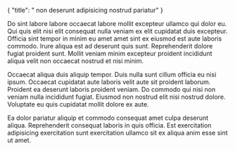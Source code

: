 {
  "title": " non deserunt adipisicing nostrud pariatur"
}

Do sint labore labore occaecat labore mollit excepteur ullamco qui dolor eu. Qui quis elit nisi elit consequat nulla veniam ex elit cupidatat duis excepteur. Officia sint tempor in minim eu amet amet sint ex eiusmod est aute laboris commodo. Irure aliqua est ad deserunt quis sunt. Reprehenderit dolore fugiat proident sunt. Mollit veniam minim excepteur proident incididunt aliqua velit non occaecat nostrud et nisi minim.

Occaecat aliqua duis aliquip tempor. Duis nulla sunt cillum officia eu nisi ipsum. Occaecat cupidatat aute laboris velit aute sit proident laborum. Proident ea deserunt laboris proident veniam. Do commodo qui nisi non veniam nulla incididunt fugiat. Eiusmod non nostrud elit nisi nostrud dolore. Voluptate eu quis cupidatat mollit dolore ex aute.

Ea dolor pariatur aliquip et commodo consequat amet culpa deserunt aliqua. Reprehenderit consequat laboris in quis officia. Est exercitation adipisicing exercitation sunt exercitation ullamco sit ex aliqua anim esse sint ut amet.